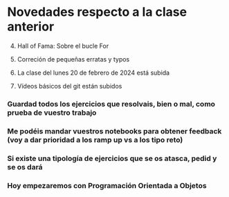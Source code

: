 # Novedades respecto a la clase anterior



4. Hall of Fama: Sobre el bucle For



6. Correción de pequeñas erratas y typos

7. La clase del lunes 20 de febrero de 2024 está subida

8. Vídeos básicos del git están subidos




### Guardad todos los ejercicios que resolvais, bien o mal, como prueba de vuestro trabajo
### Me podéis mandar vuestros notebooks para obtener feedback (voy a dar prioridad a los ramp up vs a los tipo reto)

### Si existe una tipología de ejercicios que se os atasca, pedid y se os dará

### Hoy empezaremos con Programación Orientada a Objetos